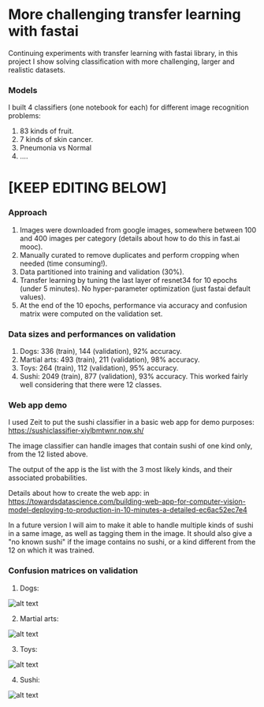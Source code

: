 # More challenging transfer learning with fastai

Continuing experiments with transfer learning with fastai library, in this project I show solving classification with more challenging, larger and realistic datasets. 

### Models

I built 4 classifiers (one notebook for each) for different image recognition problems:
1. 83 kinds of fruit.
2. 7 kinds of skin cancer.
3. Pneumonia vs Normal
4. ....

# [KEEP EDITING BELOW]

### Approach

1. Images were downloaded from google images, somewhere between 100 and 400 images per category (details about how to do this in fast.ai mooc).
2. Manually curated to remove duplicates and perform cropping when needed (time consuming!).
3. Data partitioned into training and validation (30%).
4. Transfer learning by tuning the last layer of resnet34 for 10 epochs (under 5 minutes). No hyper-parameter optimization (just fastai default values). 
5. At the end of the 10 epochs, performance via accuracy and confusion matrix were computed on the validation set.

### Data sizes and performances on validation

1. Dogs: 336 (train), 144 (validation), 92% accuracy. 
2. Martial arts: 493 (train), 211 (validation), 98% accuracy.
3. Toys: 264 (train), 112 (validation), 95% accuracy.
4. Sushi: 2049 (train), 877 (validation), 93% accuracy. This worked fairly well considering that there were 12 classes.

### Web app demo

I used Zeit to put the sushi classifier in a basic web app for demo purposes: https://sushiclassifier-xiylbmtwnr.now.sh/

The image classifier can handle images that contain sushi of one kind only, from the 12 listed above. 

The output of the app is the list with the 3 most likely kinds, and their associated probabilities.

Details about how to create the web app: in https://towardsdatascience.com/building-web-app-for-computer-vision-model-deploying-to-production-in-10-minutes-a-detailed-ec6ac52ec7e4 

In a future version I will aim to make it able to handle multiple kinds of sushi in a same image, as well as tagging them in the image. It should also give a "no known sushi" if the image contains no sushi, or a kind different from the 12 on which it was trained. 

### Confusion matrices on validation

1. Dogs: 

![alt text](https://github.com/martin-merener/deep_learning/blob/master/quick_transfer_learning/images/dogs_CM.JPG)

2. Martial arts: 

![alt text](https://github.com/martin-merener/deep_learning/blob/master/quick_transfer_learning/images/martial_CM.JPG)

3. Toys: 

![alt text](https://github.com/martin-merener/deep_learning/blob/master/quick_transfer_learning/images/toys_CM.JPG)

4. Sushi: 

![alt text](https://github.com/martin-merener/deep_learning/blob/master/quick_transfer_learning/images/sushi_CM.JPG)
